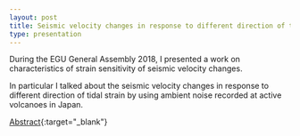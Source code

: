 ```yaml
---
layout: post
title: Seismic velocity changes in response to different direction of tidal strain
type: presentation
---
```


During the EGU General Assembly 2018, I presented a work on characteristics of strain sensitivity of seismic velocity changes.

In particular I talked about the seismic velocity changes in response to different direction of tidal strain by using ambient noise recorded at active volcanoes in Japan.

[Abstract](https://meetingorganizer.copernicus.org/EGU2018/EGU2018-12501.pdf){:target="_blank"}
